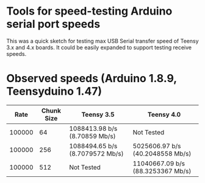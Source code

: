 # Tools for speed-testing Arduino serial port speeds

This was a quick sketch for testing max USB Serial transfer speed of Teensy 3.x
and 4.x boards. It could be easily expanded to support testing receive speeds.

# Observed speeds (Arduino 1.8.9, Teensyduino 1.47)

| Rate   | Chunk Size | Teensy 3.5                      | Teensy 4.0                        |
| ------ | ---------- | ------------------------------- | --------------------------------- |
| 100000 | 64         | 1088413.98 b/s (8.70859 Mb/s)   | Not Tested                        |
| 100000 | 256        | 1088494.65 b/s (8.7079572 Mb/s) | 5025606.97 b/s (40.2048558 Mb/s)  |
| 100000 | 512        | Not Tested                      | 11040667.09 b/s (88.3253367 Mb/s) |
